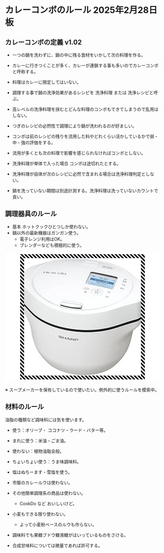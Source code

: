 # カレーコンボのルール 2025年2月28日板

## カレーコンボの定義 v1.02

* 一つの鍋を洗わずに、鍋の中に残る食材をいかして次の料理を作る。
* カレーに行きつくことが多く、カレーが連鎖する事も多いのでカレーコンボと呼称する。
* 料理はカレーに限定してはいない。
* 調理する事で鍋の洗浄効果があるレシピを 洗浄料理 または 洗浄レシピと呼ぶ。
* 高レベルの洗浄料理を挟むとどんな料理のコンボもできてしまうので乱用はしない。
* つぎのレシピの必然性で調理により鍋が洗われるのが好ましい。

* コンボは前のレシピの残りを流用した料やどれくらい活かしているかで弱・中・強の評価をする。
* 流用が多くとも次の料理で影響を感じられなければコンボとしない。
* 洗浄料理が単体で入った場合 コンボは途切れたとする。
* 洗浄料理が自体が次のレシピに必然で含まれる場合は洗浄料理判定としない。
* 鍋を洗っていない期間は別途計測する。洗浄料理は洗っていないカウントで良い。

## 調理器具のルール

* 基本 ホットクックひとつしか使わない。
* 鍋以外の最新機器はガンガン使う。
    * 電子レンジ利用はOK。
    * ブレンダーなども積極的に使う。

[![hootcook](/images/misc/hotcook.jpg)](/images_original/misc/hotcook.jpg)

※ スープメーカーを保有しているので使いたい。例外的に使うルールを模索中。

## 材料のルール

油脂の種類など調味料には気を使います。

* 使う：オリーブ・ ココナツ・ラード・バター等。
* まれに使う：米油・ごま油。
* 使わない：植物油脂全般。
* ちょいちょい使う：うま味調味料。
* 塩はぬちーます・雪塩を使う。

* 市販のカレールウは使わない。
* その他簡単調理系の商品は使わない。
    * CookDo など おいしいけど。
* 小麦もできる限り使わない。
    * よって小麦粉ベースのルウも作らない。

* 調味料でも果糖ブドウ糖液糖がはいっているものをさける。
* 合成甘味料については微量であれば許可する。

